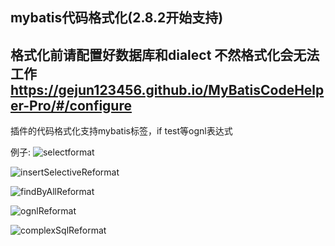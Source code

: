 ## mybatis代码格式化(2.8.2开始支持)

## 格式化前请配置好数据库和dialect 不然格式化会无法工作 https://gejun123456.github.io/MyBatisCodeHelper-Pro/#/configure


插件的代码格式化支持mybatis标签，if test等ognl表达式

例子:
![selectformat](https://myimages.brucege.com/selectformat.gif)

![insertSelectiveReformat](https://myimages.brucege.com/insertSelectiveReformat.gif)

![findByAllReformat](https://myimages.brucege.com/findByAllReformat.gif)

![ognlReformat](https://myimages.brucege.com/ognlReformat.gif)


![complexSqlReformat](https://myimages.brucege.com/complexSqlReformat.gif)
